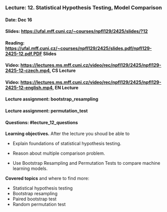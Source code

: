 ### Lecture: 12. Statistical Hypothesis Testing, Model Comparison
#### Date: Dec 16
#### Slides: https://ufal.mff.cuni.cz/~courses/npfl129/2425/slides/?12
#### Reading: https://ufal.mff.cuni.cz/~courses/npfl129/2425/slides.pdf/npfl129-2425-12.pdf,PDF Slides
#### Video: https://lectures.ms.mff.cuni.cz/video/rec/npfl129/2425/npfl129-2425-12-czech.mp4, CS Lecture
#### Video: https://lectures.ms.mff.cuni.cz/video/rec/npfl129/2425/npfl129-2425-12-english.mp4, EN Lecture
#### Lecture assignment: bootstrap_resampling
#### Lecture assignment: permutation_test
#### Questions: #lecture_12_questions

**Learning objectives.** After the lecture you shoud be able to

- Explain foundations of statistical hypothesis testing.

- Reason about multiple comparison problem.

- Use Bootstrap Resampling and Permutation Tests to compare machine learning models.

**Covered topics** and where to find more:

- Statistical hypothesis testing
- Bootstrap resampling
- Paired bootstrap test
- Random permutation test
